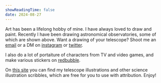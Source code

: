 ```yaml
---
showReadingTime: false
date: 2024-08-27
---
```


Art has been a lifelong hobby of mine. I have always loved to draw and paint. Recently I have been drawing astronomical observatories, some of which are shown above. Want a drawing of your telescope? Shoot me an [email](mailto:rebecca.mcelroy@unisq.edu.au) or a DM on [instagram](instagram.com/paintingbybex) or [twitter](twitter.com/re_mcelroy).

I also do a lot of portaiture of characters from TV and video games, and make various stickers on [redbubble](https://www.redbubble.com/people/paintingbybex/shop). 

On [this site](https://drive.google.com/drive/folders/1C8KAJDvMLDopVWPV1iUUh7cJ2aeBp6G4?usp=sharing) you can find my telescope illustrations and other science illustration scribbles, which are free for you to use with attribution. Enjoy! 